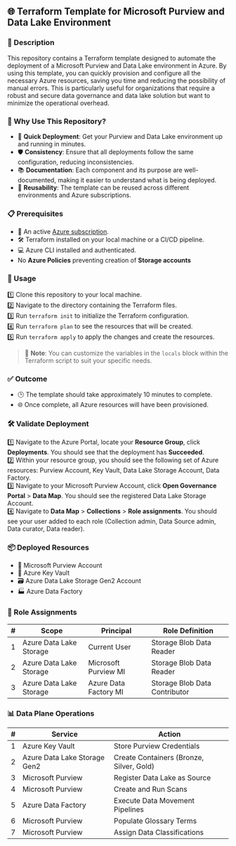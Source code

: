 ## 🌐 Terraform Template for Microsoft Purview and Data Lake Environment

### 📝 Description

This repository contains a Terraform template designed to automate the deployment of a Microsoft Purview and Data Lake environment in Azure. By using this template, you can quickly provision and configure all the necessary Azure resources, saving you time and reducing the possibility of manual errors. This is particularly useful for organizations that require a robust and secure data governance and data lake solution but want to minimize the operational overhead.

### 🎯 Why Use This Repository?

- 🚀 **Quick Deployment**: Get your Purview and Data Lake environment up and running in minutes.
- 🛡 **Consistency**: Ensure that all deployments follow the same configuration, reducing inconsistencies.
- 📚 **Documentation**: Each component and its purpose are well-documented, making it easier to understand what is being deployed.
- 🔄 **Reusability**: The template can be reused across different environments and Azure subscriptions.

### 📋 Prerequisites

- 🌟 An active [Azure subscription](https://azure.microsoft.com/en-us/free/).
- 🛠 Terraform installed on your local machine or a CI/CD pipeline.
- 💻 Azure CLI installed and authenticated.
- No **Azure Policies** preventing creation of **Storage accounts**

### 🚀 Usage

1️⃣ Clone this repository to your local machine.  
2️⃣ Navigate to the directory containing the Terraform files.  
3️⃣ Run `terraform init` to initialize the Terraform configuration.  
4️⃣ Run `terraform plan` to see the resources that will be created.  
5️⃣ Run `terraform apply` to apply the changes and create the resources.

> 📝 **Note**: You can customize the variables in the `locals` block within the Terraform script to suit your specific needs.

### ✅ Outcome

- 🕒 The template should take approximately 10 minutes to complete.
- 🌐 Once complete, all Azure resources will have been provisioned.

### 🛠 Validate Deployment

1️⃣ Navigate to the Azure Portal, locate your **Resource Group**, click **Deployments**. You should see that the deployment has **Succeeded**.  
2️⃣ Within your resource group, you should see the following set of Azure resources: Purview Account, Key Vault, Data Lake Storage Account, Data Factory.  
3️⃣ Navigate to your Microsoft Purview Account, click **Open Governance Portal** > **Data Map**. You should see the registered Data Lake Storage Account.  
4️⃣ Navigate to **Data Map** > **Collections** > **Role assignments**. You should see your user added to each role (Collection admin, Data Source admin, Data curator, Data reader).

### 📦 Deployed Resources

- 🏦 Microsoft Purview Account
- 🔐 Azure Key Vault
- 🗃 Azure Data Lake Storage Gen2 Account
- 🏭 Azure Data Factory

### 🎫 Role Assignments

| #  | Scope                   | Principal            | Role Definition          |
|----|-------------------------|----------------------|--------------------------|
| 1  | Azure Data Lake Storage | Current User         | Storage Blob Data Reader |
| 2  | Azure Data Lake Storage | Microsoft Purview MI | Storage Blob Data Reader |
| 3  | Azure Data Lake Storage | Azure Data Factory MI| Storage Blob Data Contributor |

### 📊 Data Plane Operations

| #  | Service         | Action                         |
|----|-----------------|--------------------------------|
| 1  | Azure Key Vault | Store Purview Credentials      |
| 2  | Azure Data Lake Storage Gen2 | Create Containers (Bronze, Silver, Gold) |
| 3  | Microsoft Purview| Register Data Lake as Source   |
| 4  | Microsoft Purview| Create and Run Scans           |
| 5  | Azure Data Factory| Execute Data Movement Pipelines |
| 6  | Microsoft Purview| Populate Glossary Terms        |
| 7  | Microsoft Purview| Assign Data Classifications    |

